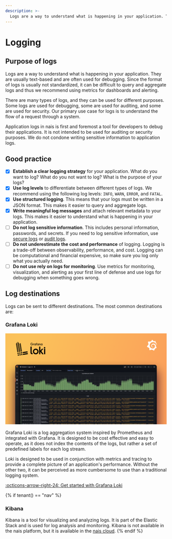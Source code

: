 ```yaml
---
description: >-
  Logs are a way to understand what is happening in your application. They are usually text-based and are often used for debugging. Since the format of logs is usually not standardized, it can be difficult to query and aggregate logs and thus we recommend using metrics for dashboards and alerting.
---
```

# Logging

## Purpose of logs

Logs are a way to understand what is happening in your application. They are usually text-based and are often used for debugging. Since the format of logs is usually not standardized, it can be difficult to query and aggregate logs and thus we recommend using metrics for dashboards and alerting.

There are many types of logs, and they can be used for different purposes. Some logs are used for debugging, some are used for auditing, and some are used for security. Our primary use case for logs is to understand the flow of a request through a system.

Application logs in nais is first and foremost a tool for developers to debug their applications. It is not intended to be used for auditing or security purposes. We do not condone writing sensitive information to application logs.

## Good practice

- [x] **Establish a clear logging strategy** for your application. What do you want to log? What do you not want to log? What is the purpose of your logs?
- [x] **Use log levels** to differentiate between different types of logs. We recommend using the following log levels: `INFO`, `WARN`, `ERROR`, and `FATAL`.
- [x] **Use structured logging**. This means that your logs must be written in a JSON format. This makes it easier to query and aggregate logs.
- [x] **Write meaningful log messages** and attach relevant metadata to your logs. This makes it easier to understand what is happening in your application.
- [ ] **Do not log sensitive information**. This includes personal information, passwords, and secrets. If you need to log sensitive information, use [secure logs](#secure-logs) or [audit logs](#audit-logs).
- [ ] **Do not underestimate the cost and performance** of logging. Logging is a trade-off between observability, performance, and cost. Logging can be computational and financial expensive, so make sure you log only what you actually need.
- [ ] **Do not use rely on logs for monitoring**. Use metrics for monitoring, visualization, and alerting as your first line of defense and use logs for debugging when something goes wrong.

## Log destinations

Logs can be sent to different destinations. The most common destinations are:

### Grafana Loki

![Grafana Loki](../../assets/grafana-loki-banner.png)

Grafana Loki is a log aggregation system inspired by Prometheus and integrated with Grafana. It is designed to be cost effective and easy to operate, as it does not index the contents of the logs, but rather a set of predefined labels for each log stream.

Loki is designed to be used in conjunction with metrics and tracing to provide a complete picture of an application's performance. Without the other two, it can be perceived as more cumbersome to use than a traditional logging system.

[:octicons-arrow-right-24: Get started with Grafana Loki](../../how-to-guides/observability/logs/loki.md)

{% if tenant() == "nav" %}

### Kibana

Kibana is a tool for visualizing and analyzing logs. It is part of the Elastic Stack and is used for log analysis and monitoring. Kibana is not available in the nais platform, but it is available in the [nais cloud](https://doc.nais.io/nais-cloud/observability/logging/kibana).
{% endif %}
